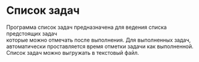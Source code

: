 # Список задач #

Программа список задач предназначена для ведения списка предстоящих задач <br/> 
которые можно отмечать после выполнения. Для выполненных задач, <br/> 
автоматически проставляется время отметки задачи как выполненной. <br/>
Список задач можно выгружать в текстовый файл. 



